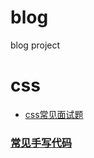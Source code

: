 # blog
blog project
# css
- [css常见面试题](https://www.jianshu.com/p/bd43092af561)

### [常见手写代码](https://github.com/dingruibobo/blog/tree/master/writeCode)
